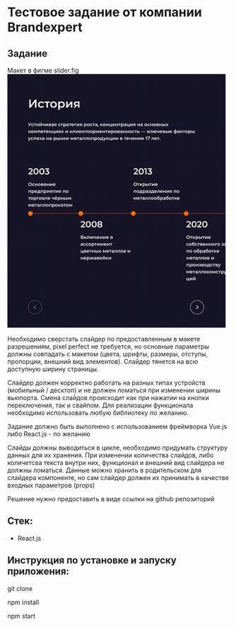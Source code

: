 # Тестовое задание от компании Brandexpert

## Задание 
Макет в фигме slider.fig
![декстопная версия слайдера](https://github.com/madekot/brandexpert-test/blob/main/preview.jpg)

Необходимо сверстать слайдер по предоставленным в макете разрешениям, pixel perfect не требуется, но основные параметры должны совпадать с макетом (цвета, шрифты, размеры, отступы, пропорции, внешний вид элементов). Слайдер тянется на всю доступную ширину страницы.

Слайдер должен корректно работать на разных типах устройств (мобильный / десктоп) и не должен ломаться при изменении ширины вьюпорта. Смена слайдов происходит как при нажатии на кнопки переключения, так и свайпом. Для реализации функционала необходимо использовать любую библиотеку по желанию.

Задание должно быть выполнено с использованием фреймворка Vue.js либо React.js - по желанию

Слайды должны выводиться в цикле, необходимо придумать структуру данных для их хранения. При изменении количества слайдов, либо количетсва текста внутри них, функционал и внешний вид слайдера не должны ломаться. Данные можно хранить в родительском для слайдера компоненте, но сам слайдер должен их принимать в качестве входных параметров (props)

Решение нужно предоставить в виде ссылки на github репозиторий

## Стек: 
* React.js

## Инструкция по установке и запуску приложения:

  git clone 
  
  npm install
  
  npm start
